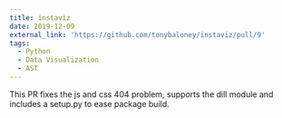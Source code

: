 ```yaml
---
title: instaviz
date: 2019-12-09
external_link: 'https://github.com/tonybaloney/instaviz/pull/9'
tags:
  - Python
  - Data Visualization
  - AST
---
```


This PR fixes the js and css 404 problem, supports the dill module and includes a setup.py to ease package build.

<!--more-->
